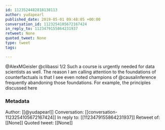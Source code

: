 ```yaml
---
id: 1123524482818138113
author: yudapearl
published_date: 2019-05-01 09:48:05 +00:00
conversation_id: 1123254105672167424
in_reply_to: 1123479155864231937
retweet: None
quoted_tweet: None
type: tweet
tags:

---
```


@AlexMGeisler @clibassi 1/2
Such a course is urgently needed for data scientists as well.  The reason I am calling attention to the foundations of counterfactuals is that I see even noted champions of @causalinference  frequently abandoning those foundations. For
example, the principles discussed here

### Metadata

Author: [[@yudapearl]]
Conversation: [[conversation-1123254105672167424]]
In reply to: [[1123479155864231937]]
Retweet of: [[None]]
Quoted tweet: [[None]]
